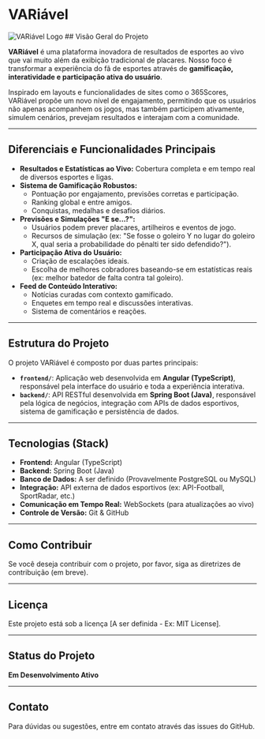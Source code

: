 # VARiável

![VARiável Logo](https://via.placeholder.com/150x50?text=VARi%C3%A1vel+Logo) ## Visão Geral do Projeto

**VARiável** é uma plataforma inovadora de resultados de esportes ao vivo que vai muito além da exibição tradicional de placares. Nosso foco é transformar a experiência do fã de esportes através de **gamificação, interatividade e participação ativa do usuário**.

Inspirado em layouts e funcionalidades de sites como o 365Scores, VARiável propõe um novo nível de engajamento, permitindo que os usuários não apenas acompanhem os jogos, mas também participem ativamente, simulem cenários, prevejam resultados e interajam com a comunidade.

---

## Diferenciais e Funcionalidades Principais

* **Resultados e Estatísticas ao Vivo:** Cobertura completa e em tempo real de diversos esportes e ligas.
* **Sistema de Gamificação Robustos:**
    * Pontuação por engajamento, previsões corretas e participação.
    * Ranking global e entre amigos.
    * Conquistas, medalhas e desafios diários.
* **Previsões e Simulações "E se...?":**
    * Usuários podem prever placares, artilheiros e eventos de jogo.
    * Recursos de simulação (ex: "Se fosse o goleiro Y no lugar do goleiro X, qual seria a probabilidade do pênalti ter sido defendido?").
* **Participação Ativa do Usuário:**
    * Criação de escalações ideais.
    * Escolha de melhores cobradores baseando-se em estatísticas reais (ex: melhor batedor de falta contra tal goleiro).
* **Feed de Conteúdo Interativo:**
    * Notícias curadas com contexto gamificado.
    * Enquetes em tempo real e discussões interativas.
    * Sistema de comentários e reações.

---

## Estrutura do Projeto

O projeto VARiável é composto por duas partes principais:

* **`frontend/`**: Aplicação web desenvolvida em **Angular (TypeScript)**, responsável pela interface do usuário e toda a experiência interativa.
* **`backend/`**: API RESTful desenvolvida em **Spring Boot (Java)**, responsável pela lógica de negócios, integração com APIs de dados esportivos, sistema de gamificação e persistência de dados.

---

## Tecnologias (Stack)

* **Frontend:** Angular (TypeScript)
* **Backend:** Spring Boot (Java)
* **Banco de Dados:** A ser definido (Provavelmente PostgreSQL ou MySQL)
* **Integração:** API externa de dados esportivos (ex: API-Football, SportRadar, etc.)
* **Comunicação em Tempo Real:** WebSockets (para atualizações ao vivo)
* **Controle de Versão:** Git & GitHub

---

## Como Contribuir

Se você deseja contribuir com o projeto, por favor, siga as diretrizes de contribuição (em breve).

---

## Licença

Este projeto está sob a licença [A ser definida - Ex: MIT License].

---

## Status do Projeto

**Em Desenvolvimento Ativo**

---

## Contato

Para dúvidas ou sugestões, entre em contato através das issues do GitHub.